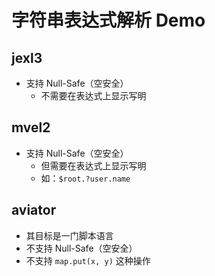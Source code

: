 # 字符串表达式解析 Demo

## jexl3

- 支持 Null-Safe（空安全）
    - 不需要在表达式上显示写明

## mvel2

- 支持 Null-Safe（空安全）
    - 但需要在表达式上显示写明
    - 如：`$root.?user.name`

## aviator

- 其目标是一门脚本语言
- 不支持 Null-Safe（空安全）
- 不支持 `map.put(x, y)` 这种操作